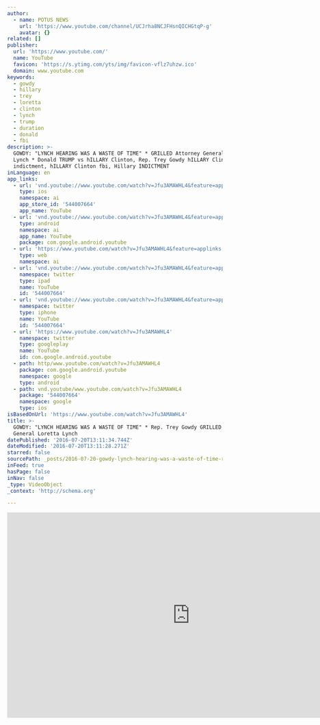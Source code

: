 ```yaml
---
author:
  - name: POTUS NEWS
    url: 'https://www.youtube.com/channel/UCJrha8NCJFHsnQICHGtqP-g'
    avatar: {}
related: []
publisher:
  url: 'https://www.youtube.com/'
  name: YouTube
  favicon: 'https://s.ytimg.com/yts/img/favicon-vflz7uhzw.ico'
  domain: www.youtube.com
keywords:
  - gowdy
  - hillary
  - trey
  - loretta
  - clinton
  - lynch
  - trump
  - duration
  - donald
  - fbi
description: >-
  GOWDY: "LYNCH HEARING WAS A WASTE OF TIME" * GRILLED Attorney General Loretta
  Lynch * Donald TRUMP vs hILLARY Clinton, Rep. Trey Gowdy hILLARY Clinton
  indictment, hILLARY Clinton fbi, Hillary INDICTMENT
inLanguage: en
app_links:
  - url: 'vnd.youtube://www.youtube.com/watch?v=Jfu3AMAWHL4&feature=applinks'
    type: ios
    namespace: ai
    app_store_id: '544007664'
    app_name: YouTube
  - url: 'vnd.youtube://www.youtube.com/watch?v=Jfu3AMAWHL4&feature=applinks'
    type: android
    namespace: ai
    app_name: YouTube
    package: com.google.android.youtube
  - url: 'https://www.youtube.com/watch?v=Jfu3AMAWHL4&feature=applinks'
    type: web
    namespace: ai
  - url: 'vnd.youtube://www.youtube.com/watch?v=Jfu3AMAWHL4&feature=applinks'
    namespace: twitter
    type: ipad
    name: YouTube
    id: '544007664'
  - url: 'vnd.youtube://www.youtube.com/watch?v=Jfu3AMAWHL4&feature=applinks'
    namespace: twitter
    type: iphone
    name: YouTube
    id: '544007664'
  - url: 'https://www.youtube.com/watch?v=Jfu3AMAWHL4'
    namespace: twitter
    type: googleplay
    name: YouTube
    id: com.google.android.youtube
  - path: http/www.youtube.com/watch?v=Jfu3AMAWHL4
    package: com.google.android.youtube
    namespace: google
    type: android
  - path: vnd.youtube/www.youtube.com/watch?v=Jfu3AMAWHL4
    package: '544007664'
    namespace: google
    type: ios
isBasedOnUrl: 'https://www.youtube.com/watch?v=Jfu3AMAWHL4'
title: >-
  GOWDY: "LYNCH HEARING WAS A WASTE OF TIME" * Rep. Trey Gowdy GRILLED Attorney
  General Loretta Lynch
datePublished: '2016-07-20T13:11:34.744Z'
dateModified: '2016-07-20T13:11:28.271Z'
starred: false
sourcePath: _posts/2016-07-20-gowdy-lynch-hearing-was-a-waste-of-time-rep-trey-gowdy.md
inFeed: true
hasPage: false
inNav: false
_type: VideoObject
_context: 'http://schema.org'

---
```

<iframe src="https://cdn.embedly.com/widgets/media.html?src=https%3A%2F%2Fwww.youtube.com%2Fembed%2FJfu3AMAWHL4%3Ffeature%3Doembed&amp;url=http%3A%2F%2Fwww.youtube.com%2Fwatch%3Fv%3DJfu3AMAWHL4&amp;image=https%3A%2F%2Fi.ytimg.com%2Fvi%2FJfu3AMAWHL4%2Fhqdefault.jpg&amp;key=b7d04c9b404c499eba89ee7072e1c4f7&amp;type=text%2Fhtml&amp;schema=youtube" width="854" height="480" scrolling="no" frameborder="0" allowfullscreen="" style=""></iframe>